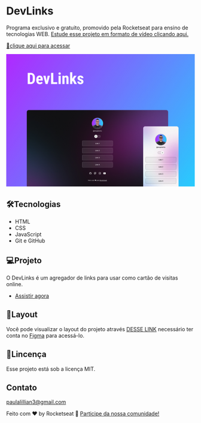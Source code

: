 # DevLinks


Programa exclusivo e gratuito, promovido pela Rocketseat para ensino de tecnologias WEB.
[Estude esse projeto em formato de vídeo clicando aqui.](https://www.rocketseat.com.br/)

[🔗clique aqui para acessar](https://lillip3.github.io/Nlw-Rocketseat/)


![preview](./assets/preview.jpg)


## 🛠Tecnologias

- HTML
- CSS
- JavaScript
- Git e GitHub

## 💻Projeto

O DevLinks é um agregador de links para usar como cartão de visitas online.

- [Assistir agora](https://app.rocketseat.com.br/devlinks)

## 🔖Layout

Você pode visualizar o layout do projeto através [DESSE LINK](https://www.figma.com/community/file/1187422022288947321/DevLinks) necessário ter conta no [Figma](https://www.figma.com/) para acessá-lo.

## 📝Lincença

Esse projeto está sob a licença MIT.

## Contato

paulalillian3@gmail.com

Feito com ♥ by Rocketseat 👋 [Participe da nossa comunidade!](https://discord.com/invite/rocketseat)